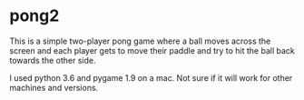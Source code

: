 # pong2

This is a simple two-player pong game where a ball moves across the screen and each player gets to move their paddle and try to hit the ball back towards the other side.

I used python 3.6 and pygame 1.9 on a mac. Not sure if it will work for other machines and versions. 
